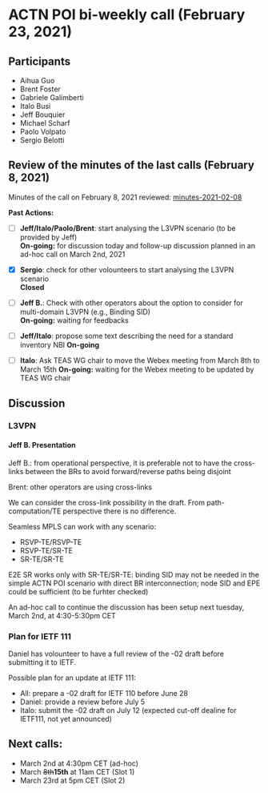 # ACTN POI bi-weekly call (February 23, 2021)

## Participants
- Aihua Guo
- Brent Foster
- Gabriele Galimberti
- Italo Busi
- Jeff Bouquier
- Michael Scharf
- Paolo Volpato
- Sergio Belotti

## Review of the minutes of the last calls (February 8, 2021)

Minutes of the call on February 8, 2021 reviewed: [minutes-2021-02-08](https://github.com/FabioPeruzzini/actn-poi/blob/master/minutes/minutes-2021-02-08.md)

**Past Actions:**

- [ ] **Jeff/Italo/Paolo/Brent**: start analysing the L3VPN scenario (to be provided by Jeff)\
__On-going:__ for discussion today and follow-up discussion planned in an ad-hoc call on March 2nd, 2021

- [x] **Sergio**: check for other volounteers to start analysing the L3VPN scenario\
__Closed__

- [ ] __Jeff B.__: Check with other operators about the option to consider for multi-domain L3VPN (e.g., Binding SID)\
__On-going:__ waiting for feedbacks

- [ ] **Jeff/Italo**: propose some text describing the need for a standard inventory NBI
__On-going__

- [ ] **Italo**: Ask TEAS WG chair to move the Webex meeting from March 8th to March 15th
__On-going:__ waiting for the Webex meeting to be updated by TEAS WG chair

## Discussion

### L3VPN

#### Jeff B. Presentation

Jeff B.: from operational perspective, it is preferable not to have the cross-links between the BRs to avoid forward/reverse paths being disjoint

Brent: other operators are using cross-links

We can consider the cross-link possibility in the draft. From path-computation/TE perspective there is no difference.

Seamless MPLS can work with any scenario:
- RSVP-TE/RSVP-TE
- RSVP-TE/SR-TE
- SR-TE/SR-TE

E2E SR works only with SR-TE/SR-TE: binding SID may not be needed in the simple ACTN POI scenario with direct BR interconnection; node SID and EPE could be sufficient (to be furhter checked)

An ad-hoc call to continue the discussion has been setup next tuesday, March 2nd, at 4:30-5:30pm CET

### Plan for IETF 111

Daniel has volounteer to have a full review of the -02 draft before submitting it to IETF.

Possible plan for an update at IETF 111:
- All: prepare a -02 draft for IETF 110 before June 28
- Daniel: provide a review before July 5
- Italo: submit the -02 draft on July 12 (expected cut-off dealine for IETF111, not yet announced)

## Next calls:
- March 2nd at 4:30pm CET (ad-hoc)
- March ~~8th~~**15th** at 11am CET (Slot 1)
- March 23rd at 5pm CET (Slot 2)
